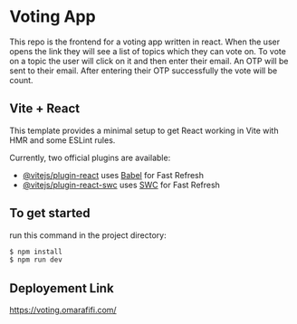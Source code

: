 # Voting App

This repo is the frontend for a voting app written in react. When the user opens the link they will see a list of topics which they can vote on. To vote on a topic the user will click on it and then enter their email. An OTP will be sent to their email. After entering their OTP successfully the vote will be count.

## Vite + React

This template provides a minimal setup to get React working in Vite with HMR and some ESLint rules.

Currently, two official plugins are available:

- [@vitejs/plugin-react](https://github.com/vitejs/vite-plugin-react/blob/main/packages/plugin-react/README.md) uses [Babel](https://babeljs.io/) for Fast Refresh
- [@vitejs/plugin-react-swc](https://github.com/vitejs/vite-plugin-react-swc) uses [SWC](https://swc.rs/) for Fast Refresh

## To get started

run this command in the project directory:

```bash
$ npm install
$ npm run dev
```

## Deployement Link

https://voting.omarafifi.com/
